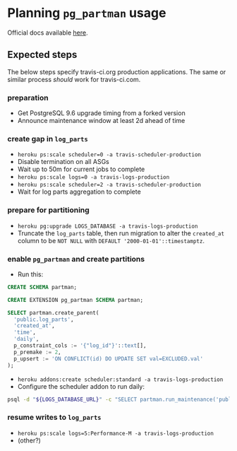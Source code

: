 # Planning `pg_partman` usage

Official docs available
[here](https://github.com/keithf4/pg_partman/tree/master/doc).

## Expected steps

The below steps specify travis-ci.org production applications. The same or
similar process _should_ work for travis-ci.com.

### preparation

- Get PostgreSQL 9.6 upgrade timing from a forked version
- Announce maintenance window at least 2d ahead of time

### create gap in `log_parts`

- `heroku ps:scale scheduler=0 -a travis-scheduler-production`
- Disable termination on all ASGs
- Wait up to 50m for current jobs to complete
- `heroku ps:scale logs=0 -a travis-logs-production`
- `heroku ps:scale scheduler=2 -a travis-scheduler-production`
- Wait for log parts aggregation to complete

### prepare for partitioning

- `heroku pg:upgrade LOGS_DATABASE -a travis-logs-production`
- Truncate the `log_parts` table, then run migration to alter the
  `created_at` column to be `NOT NULL` with `DEFAULT '2000-01-01'::timestamptz`.

### enable `pg_partman` and create partitions

- Run this:

``` sql
CREATE SCHEMA partman;

CREATE EXTENSION pg_partman SCHEMA partman;

SELECT partman.create_parent(
  'public.log_parts',
  'created_at',
  'time',
  'daily',
  p_constraint_cols := '{"log_id"}'::text[],
  p_premake := 2,
  p_upsert := 'ON CONFLICT(id) DO UPDATE SET val=EXCLUDED.val'
);
```

- `heroku addons:create scheduler:standard -a travis-logs-production`
- Configure the scheduler addon to run daily:

``` bash
psql -d "${LOGS_DATABASE_URL}" -c "SELECT partman.run_maintenance('public.log_parts');"
```

### resume writes to `log_parts`

- `heroku ps:scale logs=5:Performance-M -a travis-logs-production`
- (other?)
